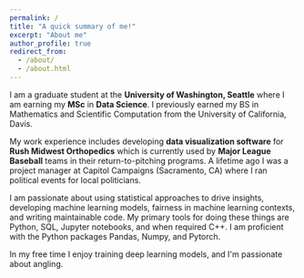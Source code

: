 ```yaml
---
permalink: /
title: "A quick summary of me!"
excerpt: "About me"
author_profile: true
redirect_from: 
  - /about/
  - /about.html
---
```


I am a graduate student at the **University of Washington, Seattle** where I am earning my **MSc** in **Data Science**. I previously earned my BS in Mathematics and Scientific Computation from the University of California, Davis. 

My work experience includes developing **data visualization software** for **Rush Midwest Orthopedics** which is currently used by **Major League Baseball** teams in their return-to-pitching programs. A lifetime ago I was a project manager at Capitol Campaigns (Sacramento, CA) where I ran political events for local politicians. 

I am passionate about using statistical approaches to drive insights, developing machine learning models, fairness in machine learning contexts, and writing maintainable code. My primary tools for doing these things are Python, SQL, Jupyter notebooks, and when required C++. I am proficient with the Python packages Pandas, Numpy, and Pytorch.

In my free time I enjoy training deep learning models, and I'm passionate about angling. 
